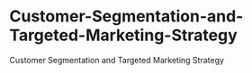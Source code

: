 # Customer-Segmentation-and-Targeted-Marketing-Strategy
Customer Segmentation and Targeted Marketing Strategy
